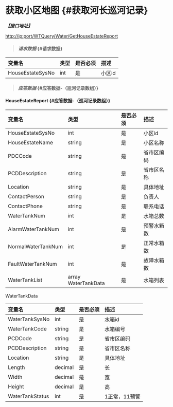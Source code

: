 # 获取小区地图 {#获取河长巡河记录}

_**【接口地址】**_

[http://ip:port/WTQuery/Water/GetHouseEstateReport](http://ip:port/WTQuery/Water/GetNationReport)

> #### _请求数据_ {#请求数据}

| 变量名 | 类型 | 是否必须 | 描述 |
| :--- | :--- | :--- | :--- |
| HouseEstateSysNo | int | 是 | 小区id |

> #### _应答数据_ {#应答数据-（巡河记录数组）}

#### HouseEstateReport {#应答数据-（巡河记录数组）}

| 变量名 | 类型 | 是否必须 | 描述 |
| :--- | :--- | :--- | :--- |
| HouseEstateSysNo | int | 是 | 小区id |
| HouseEstateName | string | 是 | 小区名称 |
| PDCCode | string | 是 | 省市区编码 |
| PCDDescription | string | 是 | 省市区名称 |
| Location | string | 是 | 具体地址 |
| ContactPerson | string | 是 | 负责人 |
| ContactPhone | string | 是 | 联系电话 |
| WaterTankNum | int | 是 | 水箱总数 |
| AlarmWaterTankNum | int | 是 | 预警水箱数 |
| NormalWaterTankNum | int | 是 | 正常水箱数 |
| FaultWaterTankNum | int | 是 | 故障水箱数 |
| WaterTankList | array WaterTankData | 是 | 水箱列表 |

WaterTankData

| 变量名 | 类型 | 是否必须 | 描述 |
| :--- | :--- | :--- | :--- |
| WaterTankSysNo | int | 是 | 水箱id |
| WaterTankCode | string | 是 | 水箱编号 |
| PCDCode | string | 是 | 省市区编码 |
| PCDDescription | string | 是 | 省市区名称 |
| Location | string | 是 | 具体地址 |
| Length | decimal | 是 | 长 |
| Width | decimal | 是 | 宽 |
| Height | decimal | 是 | 高 |
| WaterTankStatus | int | 是 | 1正常，11预警 |



